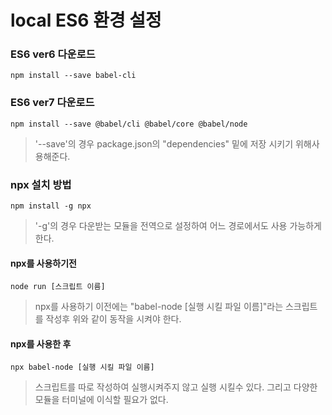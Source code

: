 # local ES6 환경 설정
### ES6 ver6 다운로드
<pre><code>npm install --save babel-cli</code></pre>
### ES6 ver7 다운로드
<pre><code>npm install --save @babel/cli @babel/core @babel/node</code></pre>
> '--save'의 경우 package.json의 "dependencies" 밑에 저장 시키기 위해사용해준다.
### npx 설치 방법
<pre><code>npm install -g npx</code></pre>
> '-g'의 경우 다운받는 모듈을 전역으로 설정하여 어느 경로에서도 사용 가능하게 한다.
#### npx를 사용하기전
<pre><code>node run [스크립트 이름]</code></pre>
> npx를 사용하기 이전에는 "babel-node [실행 시킬 파일 이름]"라는 스크립트를 작성후 위와 같이 동작을 시켜야 한다.
#### npx를 사용한 후
<pre><code>npx babel-node [실행 시킬 파일 이름]</code></pre>
> 스크립트를 따로 작성하여 실행시켜주지 않고 실행 시킬수 있다. 그리고 다양한 모듈을 터미널에 이식할 필요가 없다.
